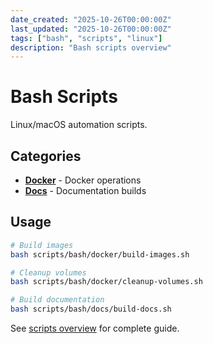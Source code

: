 ```yaml
---
date_created: "2025-10-26T00:00:00Z"
last_updated: "2025-10-26T00:00:00Z"
tags: ["bash", "scripts", "linux"]
description: "Bash scripts overview"
---
```


# Bash Scripts

Linux/macOS automation scripts.

## Categories

- **[Docker](docker/)** - Docker operations
- **[Docs](docs/)** - Documentation builds

## Usage

```bash
# Build images
bash scripts/bash/docker/build-images.sh

# Cleanup volumes
bash scripts/bash/docker/cleanup-volumes.sh

# Build documentation
bash scripts/bash/docs/build-docs.sh
```

See [scripts overview](../../docs/scripts/overview.md) for complete guide.
